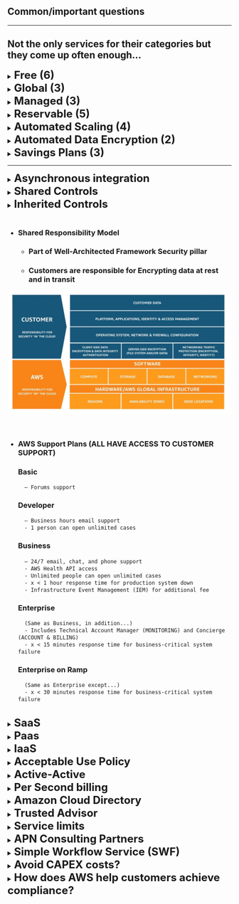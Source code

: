 ## **Common/important questions**

---

## Not the only services for their categories but they come up often enough...
<details>
  	<summary>
		<strong>
			<font size=5>
				Free (6)
			</font>
		</strong>
	</summary>
	<font size=4>
		IAM, Auto Scaling, Billing Dashboard, Bulletins, Security Blog, Whitepapers
	</font>
</details>

<details>
  	<summary>
		<strong>
			<font size=5>
				Global (3)
			</font>
		</strong>
	</summary>
	<font size=4>
		IAM, S3, CloudFront
	</font>
</details>

<details>
  	<summary>
		<strong>
			<font size=5>
				Managed (3)
			</font>
		</strong>
	</summary>
	<font size=4>
		DynamoDB, RDS, EMR
	</font>
</details>

<details>
  	<summary>
		<strong>
			<font size=5>
				Reservable (5)
			</font>
		</strong>
	</summary>
	<font size=4>
		DynamoDB, RDS, EC2, Redshift, ElastiCache
	</font>
</details>

<details>
  	<summary>
		<strong>
			<font size=5>
				Automated Scaling (4)
			</font>
		</strong>
	</summary>
	<font size=4>
		DynamoDB, Aurora, S3, Lambda
	</font>
</details>

<details>
  	<summary>
		<strong>
			<font size=5>
				Automated Data Encryption (2)
			</font>
		</strong>
	</summary>
	<font size=4>
		Storage Gateway, S3 Glacier
	</font>
</details>

<details>
  	<summary>
		<strong>
			<font size=5>
				Savings Plans (3)
			</font>
		</strong>
	</summary>
	<font size=4>
		EC2, Lambda, Fargate
	</font>
</details>

---

<details>
  	<summary>
		<strong>
			<font size=5>
				Asynchronous integration
			</font>
		</strong>
	</summary>
	<font size=4>
		Loose coupling between services (SQS, Step Functions...)
	</font>
</details>

<details>
  	<summary>
		<strong>
			<font size=5>
				Shared Controls
			</font>
		</strong>
	</summary>
	<font size=4>
		Applies to both AWS and customer
	</font>
</details>

<details>
  	<summary>
		<strong>
			<font size=5>
				Inherited Controls
			</font>
		</strong>
	</summary>
	<font size=4>
		Managed for the customer by AWS
	</font>
</details>


<br>

- ### **Shared Responsibility Model**

	- ### Part of Well-Architected Framework **Security** pillar
	- ### Customers are responsible for **Encrypting data at rest** and **in transit**

![](sharedResponsibilityModel.jpg)

<br>

- ### **AWS Support Plans (ALL HAVE ACCESS TO CUSTOMER SUPPORT)**
	### **Basic**
		– Forums support
	### **Developer**
		– Business hours email support
		- 1 person can open unlimited cases
	### **Business**
		– 24/7 email, chat, and phone support
		- AWS Health API access
		- Unlimited people can open unlimited cases
		- x < 1 hour response time for production system down
		- Infrastructure Event Management (IEM) for additional fee
	### **Enterprise**
		(Same as Business, in addition...)
		- Includes Technical Account Manager (MONITORING) and Concierge (ACCOUNT & BILLING)
		- x < 15 minutes response time for business-critical system failure
	### **Enterprise on Ramp**
		(Same as Enterprise except...)
		- x < 30 minutes response time for business-critical system failure

<br>

<details>
  	<summary>
		<strong>
			<font size=5>
				SaaS
			</font>
		</strong>
	</summary>
	<font size=4>
		Whole stack is managed for you; Focus on how you will use the software
	</font>
</details>

<details>
  	<summary>
		<strong>
			<font size=5>
				Paas
			</font>
		</strong>
	</summary>
	<font size=4>
		Don’t need to manage infrastructure (hardware and OS); Focus on deployment and management of applications.
	</font>
</details>

<details>
  	<summary>
		<strong>
			<font size=5>
				IaaS
			</font>
		</strong>
	</summary>
	<font size=4>
		Hardware and hypervisor are managed for you; Most flexibility and control
	</font>
</details>

<details>
  	<summary>
		<strong>
			<font size=5>
				Acceptable Use Policy
			</font>
		</strong>
	</summary>
	<font size=4>
		Customers can Penetration test selected services in their infrastructure without needing approval from AWS
	</font>
</details>

<details>
  	<summary>
		<strong>
			<font size=5>
				Active-Active
			</font>
		</strong>
	</summary>
	<font size=4>
		Workload deployed to multiple regions; fault tolerance for natural disasters
	</font>
</details>

<details>
  	<summary>
		<strong>
			<font size=5>
				Per Second billing
			</font>
		</strong>
	</summary>
	<font size=4>
		Linux, Windows, Ubuntu
	</font>
</details>

<details>
  	<summary>
		<strong>
			<font size=5>
				Amazon Cloud Directory
			</font>
		</strong>
	</summary>
	<font size=4>
		Organize data hierarchies based on relationships
	</font>
</details>

<details>
  	<summary>
		<strong>
			<font size=5>
				Trusted Advisor
			</font>
		</strong>
	</summary>
	<font size=4>
		Real-time recommendations to optimize Cost, Security, Fault tolerance, Performance + Identify underutilized EC2 instances <strong>AND</strong> unrestricted access to EC2 instance ports
	</font>
</details>

<details>
  	<summary>
		<strong>
			<font size=5>
				Service limits
			</font>
		</strong>
	</summary>
	<font size=4>
		Contact AWS support to increase service limits + AWS Trusted Advisor monitors service limits
	</font>
</details>

<details>
  	<summary>
		<strong>
			<font size=5>
				APN Consulting Partners
			</font>
		</strong>
	</summary>
	<font size=4>
		Professionals help design, build and manage AWS workloads
	</font>
</details>

<details>
  	<summary>
		<strong>
			<font size=5>
				Simple Workflow Service (SWF)
			</font>
		</strong>
	</summary>
	<font size=4>
		Coordinate tasks across distributed application components
	</font>
</details>

<details>
  	<summary>
		<strong>
			<font size=5>
				Avoid CAPEX costs?
			</font>
		</strong>
	</summary>
	<font size=4>
		Public cloud
	</font>
</details>

<details>
  	<summary>
		<strong>
			<font size=5>
				How does AWS help customers achieve compliance?
			</font>
		</strong>
	</summary>
	<font size=4>
		AWS has common compliance certifications: PCI, ISO, HIPAA
	</font>
</details>
